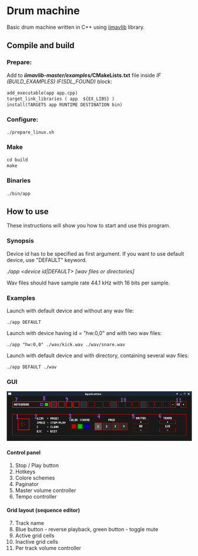 # Drum machine

Basic drum machine written in C++ using [iimavlib](https://github.com/iimcz/iimavlib) library.

## Compile and build

### Prepare:
Add to *__iimavlib-master/examples/__*__CMakeLists.txt__ file inside _IF (BUILD_EXAMPLES) IF(SDL_FOUND)_ block:

```
add_executable(app app.cpp)
target_link_libraries ( app  ${EX_LIBS} )
install(TARGETS app RUNTIME DESTINATION bin)
```

### Configure:

```
./prepare_linux.sh
```

### Make

```
cd build
make
```

### Binaries

```
./bin/app
```

## How to use

These instructions will show you how to start and use this program.

### Synopsis

Device id has to be specified as first argument. If you want to use default device, use "DEFAULT" keyword.

_./app <device id|DEFAULT> [wav files or directories]_

Wav files should have sample rate 44.1 kHz with 16 bits per sample.

### Examples

Launch with default device and without any wav file:

```
./app DEFAULT
```

Launch with device having id = "hw:0,0" and with two wav files:

```
./app "hw:0,0" ./wav/kick.wav ./wav/snare.wav
```

Launch with default device and with directory, containing several wav files:

```
./app DEFAULT ./wav
```

### GUI

![Screenshot](img/img.png)

#### Control panel

1) Stop / Play button
2) Hotkeys
3) Colore schemes
4) Paginator
5) Master volume controller
6) Tempo controller

#### Grid layout (sequence editor)

7) Track name
8) Blue button - reverse playback, green button - toggle mute
9) Active grid cells
10) Inactive grid cells
11) Per track volume controller
